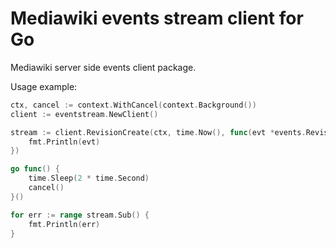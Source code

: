 # Mediawiki events stream client for Go

Mediawiki server side events client package.

Usage example:
```go
ctx, cancel := context.WithCancel(context.Background())
client := eventstream.NewClient()

stream := client.RevisionCreate(ctx, time.Now(), func(evt *events.RevisionCreate) {
	fmt.Println(evt)
})

go func() {
	time.Sleep(2 * time.Second)
	cancel()
}()

for err := range stream.Sub() {
	fmt.Println(err)
}
```